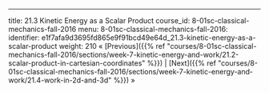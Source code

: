 ---
title: 21.3 Kinetic Energy as a Scalar Product
course_id: 8-01sc-classical-mechanics-fall-2016
menu:
  8-01sc-classical-mechanics-fall-2016:
    identifier: e1f7afa9d3695fd865e9f91bcd49e64d_21.3-kinetic-energy-as-a-scalar-product
    weight: 210
« [Previous]({{% ref "courses/8-01sc-classical-mechanics-fall-2016/sections/week-7-kinetic-energy-and-work/21.2-scalar-product-in-cartesian-coordinates" %}}) | [Next]({{% ref "courses/8-01sc-classical-mechanics-fall-2016/sections/week-7-kinetic-energy-and-work/21.4-work-in-2d-and-3d" %}}) »